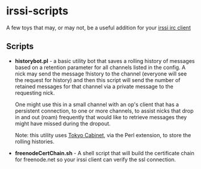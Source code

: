 irssi-scripts
==============

A few toys that may, or may not, be a useful addition for your [irssi irc client](https://irssi.org)

Scripts
-------
* __historybot.pl__ - a basic utility bot that saves a rolling history of messages 
  based on a retention parameter for all channels listed in the config. 
  A nick may send the message !history to the channel (everyone will see the 
  request for history) and then this script will send the number of retained 
  messages for that channel via a private message to the requesting nick. 

  One might use this in a small channel with an op's client that has a 
  persistent connection, to one or more channels, to assist nicks that 
  drop in and out (roam) frequently that would like to retrieve messages 
  they might have missed during the dropout.

  Note: this utility uses [Tokyo Cabinet](http://fallabs.com/tokyocabinet/), via the Perl
  extension, to store the rolling histories.  
   
* __freenodeCertChain.sh__ - A shell script that will build the certificate chain for 
 freenode.net so your irssi client can verify the ssl connection. 
